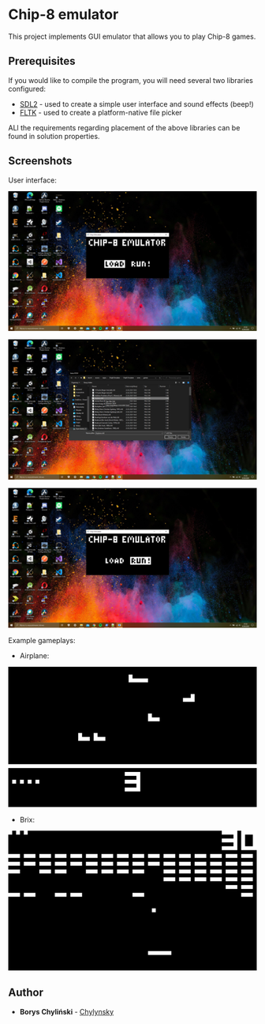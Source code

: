 # Chip-8 emulator

This project implements GUI emulator that allows you to play Chip-8 games.

## Prerequisites

If you would like to compile the program, you will need several two libraries configured:

* [SDL2](https://www.libsdl.org/download-2.0.php) - used to create a simple user interface and sound effects (beep!)
* [FLTK](https://www.fltk.org/) - used to create a platform-native file picker

ALl the requirements regarding placement of the above libraries can be found in solution properties.

## Screenshots

User interface:

![GUI 1](./Screenshots/1.png)

![GUI 2](./Screenshots/2.png)

![GUI 3](./Screenshots/3.png)

Example gameplays:

- Airplane:

![GAMEPLAY 1](./Screenshots/4.png)

- Brix:

![GAMEPLAY 2](./Screenshots/5.png)

## Author
* **Borys Chyliński** - [Chylynsky](https://github.com/Chylynsky)